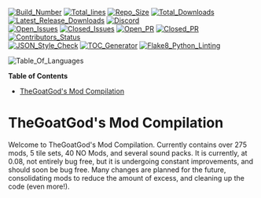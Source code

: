 <!-- https://shields.io/category/build // for updating badges -->
[![Build_Number](https://img.shields.io/badge/Build%3A-%2311458-blue)](https://github.com/CleverRaven/Cataclysm-DDA)
[![Total_lines](https://img.shields.io/tokei/lines/github/TheGoatGod/Community-Mod-Compilation)](https://github.com/TheGoatGod/Community-Mod-Compilation/graphs/code-frequency)
[![Repo_Size](https://img.shields.io/github/repo-size/TheGoatgod/Community-Mod-Compilation)](https://github.com/TheGoatGod/Community-Mod-Compilation/graphs/code-frequency)
[![Total_Downloads](https://img.shields.io/github/downloads/TheGoatgod/Community-Mod-Compilation/total)](https://github.com/TheGoatGod/Community-Mod-Compilation/releases)
[![Latest_Release_Downloads](https://img.shields.io/github/downloads-pre/TheGoatgod/Community-Mod-Compilation/v0.1.4/total)](https://github.com/TheGoatGod/Community-Mod-Compilation/releases)
[![Discord](https://img.shields.io/discord/682148537752223765?label=Discord)](https://discord.gg/sk8HHF6sMY)\
[![Open_Issues](https://img.shields.io/github/issues-raw/TheGoatGod/Community-Mod-Compilation)](https://github.com/TheGoatGod/Community-Mod-Compilation/issues)
[![Closed_Issues](https://img.shields.io/github/issues-closed-raw/TheGoatGod/Community-Mod-Compilation)](https://github.com/TheGoatGod/Community-Mod-Compilation/issues?q=is%3Aissue+is%3Aclosed)
[![Open_PR](https://img.shields.io/github/issues-pr-raw/TheGoatGod/Community-Mod-Compilation)](https://github.com/TheGoatGod/Community-Mod-Compilation/pulls)
[![Closed_PR](https://img.shields.io/github/issues-pr-closed-raw/TheGoatGod/Community-Mod-Compilation)](https://github.com/TheGoatGod/Community-Mod-Compilation/pulls?q=is%3Apr+is%3Aclosed)
[![Contributors_Status](https://img.shields.io/github/contributors-anon/TheGoatGod/Community-Mod-Compilation)](https://github.com/TheGoatGod/Community-Mod-Compilation/graphs/contributors)\
[![JSON_Style_Check](https://github.com/TheGoatGod/Community-Mod-Compilation/workflows/JSON%20style%20check/badge.svg)](https://github.com/TheGoatGod/Community-Mod-Compilation/actions?query=workflow%3A%22JSON+style+check%22)
[![TOC_Generator](https://github.com/TheGoatGod/Community-Mod-Compilation/workflows/TOC%20Generator/badge.svg)](https://github.com/TheGoatGod/Community-Mod-Compilation/actions?query=workflow%3A%22TOC+Generator%22)
[![Flake8_Python_Linting](https://github.com/TheGoatGod/Community-Mod-Compilation/workflows/Flake8%20Python%20linting/badge.svg)](https://github.com/TheGoatGod/Community-Mod-Compilation/actions?query=workflow%3A%22Flake8+Python+linting%22)

![Table_Of_Languages](https://github-readme-stats.vercel.app/api/top-langs/?username=TheGoatGod&theme=tokyonight)

<!-- START doctoc generated TOC please keep comment here to allow auto update -->
<!-- DON'T EDIT THIS SECTION, INSTEAD RE-RUN doctoc TO UPDATE -->
**Table of Contents**

- [TheGoatGod's Mod Compilation](#thegoatgods-mod-compilation)

<!-- END doctoc generated TOC please keep comment here to allow auto update -->
# TheGoatGod's Mod Compilation
Welcome to TheGoatGod's Mod Compilation. Currently contains over 275 mods, 5 tile sets, 40 NO Mods, and several sound packs. It is currently, at 0.08, not entirely bug free, but it is undergoing constant improvements, and should soon be bug free. Many changes are planned for the future, consolidating mods to reduce the amount of excess, and cleaning up the code (even more!).
